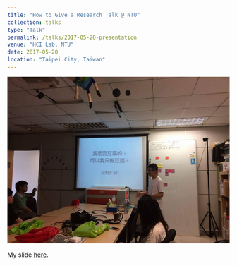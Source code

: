 ```yaml
---
title: "How to Give a Research Talk @ NTU"
collection: talks
type: "Talk"
permalink: /talks/2017-05-20-presentation
venue: "HCI Lab, NTU"
date: 2017-05-20
location: "Taipei City, Taiwan"
---
```


<img src='/images/presentation.jpg'>


My slide [here](https://goo.gl/itw4uv).
